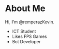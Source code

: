 # About Me #
Hi, I'm @remperazKevin.

- ICT Student
- Likes FPS Games
- Bot Developer

<!---
remperazKevin/remperazKevin is a ✨ special ✨ repository because its `README.md` (this file) appears on your GitHub profile.
You can click the Preview link to take a look at your changes.
--->
